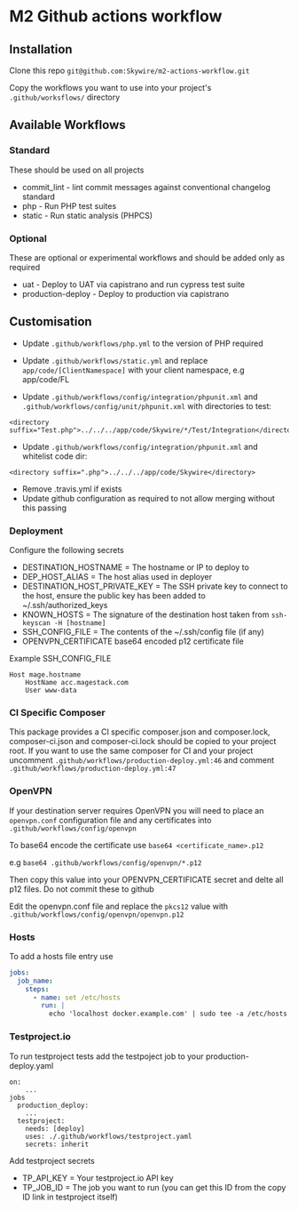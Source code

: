 # M2 Github actions workflow

## Installation

Clone this repo `git@github.com:Skywire/m2-actions-workflow.git`

Copy the workflows you want to use into your project's `.github/worksflows/` directory


## Available Workflows

### Standard

These should be used on all projects

* commit_lint - lint commit messages against conventional changelog standard
* php - Run PHP test suites
* static - Run static analysis (PHPCS)

### Optional

These are optional or experimental workflows and should be added only as required

* uat - Deploy to UAT via capistrano and run cypress test suite
* production-deploy - Deploy to production via capistrano

## Customisation

- Update `.github/workflows/php.yml` to the version of PHP required

- Update `.github/workflows/static.yml` and replace `app/code/[ClientNamespace]` with your client namespace, e.g app/code/FL

- Update `.github/workflows/config/integration/phpunit.xml` and `.github/workflows/config/unit/phpunit.xml` with directories to test:
~~~
<directory suffix="Test.php">../../../app/code/Skywire/*/Test/Integration</directory>
~~~
- Update `.github/workflows/config/integration/phpunit.xml` and whitelist code dir:
~~~
<directory suffix=".php">../../../app/code/Skywire</directory>
~~~
- Remove .travis.yml if exists
- Update github configuration as required to not allow merging without this passing

### Deployment

Configure the following secrets

* DESTINATION_HOSTNAME = The hostname or IP to deploy to
* DEP_HOST_ALIAS = The host alias used in deployer
* DESTINATION_HOST_PRIVATE_KEY = The SSH private key to connect to the host, ensure the public key has been added to ~/.ssh/authorized_keys
* KNOWN_HOSTS = The signature of the destination host taken from `ssh-keyscan -H [hostname]`
* SSH_CONFIG_FILE = The contents of the ~/.ssh/config file (if any)
* OPENVPN_CERTIFICATE base64 encoded p12 certificate file

Example SSH_CONFIG_FILE
```
Host mage.hostname
    HostName acc.magestack.com
    User www-data
```

### CI Specific Composer
This package provides a CI specific composer.json and composer.lock, composer-ci.json and composer-ci.lock should be copied to your project root.
If you want to use the same composer for CI and your project uncomment `.github/workflows/production-deploy.yml:46` and comment `.github/workflows/production-deploy.yml:47`

### OpenVPN

If your destination server requires OpenVPN you will need to place an `openvpn.conf` configuration file and any certificates into `.github/workflows/config/openvpn`

To base64 encode the certificate use `base64 <certificate_name>.p12`

e.g
`base64 .github/workflows/config/openvpn/*.p12`

Then copy this value into your OPENVPN_CERTIFICATE secret and delte all p12 files. Do not commit these to github

Edit the openvpn.conf file and replace the `pkcs12` value with `.github/workflows/config/openvpn/openvpn.p12`

### Hosts

To add a hosts file entry use 
```yaml
jobs:
  job_name:
    steps:
      - name: set /etc/hosts
        run: |
          echo 'localhost docker.example.com' | sudo tee -a /etc/hosts
```

### Testproject.io

To run testproject tests add the testpoject job to your production-deploy.yaml

```
on:
    ...
jobs
  production_deploy:
    ...
  testproject:
    needs: [deploy]
    uses: ./.github/workflows/testproject.yaml
    secrets: inherit
```

Add testproject secrets

* TP_API_KEY = Your testproject.io API key
* TP_JOB_ID = The job you want to run (you can get this ID from the copy ID link in testproject itself)
